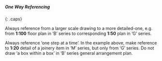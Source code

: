 ##### One Way Referencing
{: .caps}

Always reference from a larger scale drawing to a more detailed-one, e.g. from **1:100** floor plan in ‘B’ series to corresponding **1:50** plan in ‘G’ series.

Always reference ‘one step at a time’. In the example above, make reference to **1:20** detail of a joinery item in ‘M’ series, but only from ‘G’ series. Do not draw ‘a box within a box’ in ‘B’ series general arrangement plan.
